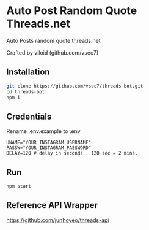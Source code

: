 # Auto Post Random Quote Threads.net

Auto Posts random quote threads.net

Crafted by viloid (github.com/vsec7)

## Installation

```bash
git clone https://github.com/vsec7/threads-bot.git
cd threads-bot
npm i

```

## Credentials

Rename .env.example to .env
```
UNAME="YOUR_INSTAGRAM_USERNAME"
PASSW="YOUR_INSTAGRAM_PASSWORD"
DELAY=120 # delay in seconds . 120 sec = 2 mins.
```

## Run

```bash
npm start
```

## Reference API Wrapper

https://github.com/junhoyeo/threads-api
